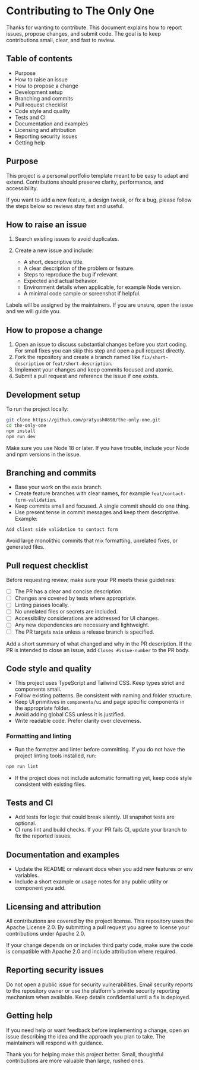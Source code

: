 # Contributing to The Only One

Thanks for wanting to contribute. This document explains how to report issues, propose changes, and submit code. The goal is to keep contributions small, clear, and fast to review.

## Table of contents

* Purpose
* How to raise an issue
* How to propose a change
* Development setup
* Branching and commits
* Pull request checklist
* Code style and quality
* Tests and CI
* Documentation and examples
* Licensing and attribution
* Reporting security issues
* Getting help

## Purpose

This project is a personal portfolio template meant to be easy to adapt and extend. Contributions should preserve clarity, performance, and accessibility.

If you want to add a new feature, a design tweak, or fix a bug, please follow the steps below so reviews stay fast and useful.

## How to raise an issue

1. Search existing issues to avoid duplicates.
2. Create a new issue and include:

   * A short, descriptive title.
   * A clear description of the problem or feature.
   * Steps to reproduce the bug if relevant.
   * Expected and actual behavior.
   * Environment details when applicable, for example Node version.
   * A minimal code sample or screenshot if helpful.

Labels will be assigned by the maintainers. If you are unsure, open the issue and we will guide you.

## How to propose a change

1. Open an issue to discuss substantial changes before you start coding. For small fixes you can skip this step and open a pull request directly.
2. Fork the repository and create a branch named like `fix/short-description` or `feat/short-description`.
3. Implement your changes and keep commits focused and atomic.
4. Submit a pull request and reference the issue if one exists.

## Development setup

To run the project locally:

```bash
git clone https://github.com/pratyush0898/the-only-one.git
cd the-only-one
npm install
npm run dev
```

Make sure you use Node 18 or later. If you have trouble, include your Node and npm versions in the issue.

## Branching and commits

* Base your work on the `main` branch.
* Create feature branches with clear names, for example `feat/contact-form-validation`.
* Keep commits small and focused. A single commit should do one thing.
* Use present tense in commit messages and keep them descriptive. Example:

```
Add client side validation to contact form
```

Avoid large monolithic commits that mix formatting, unrelated fixes, or generated files.

## Pull request checklist

Before requesting review, make sure your PR meets these guidelines:

* [ ] The PR has a clear and concise description.
* [ ] Changes are covered by tests where appropriate.
* [ ] Linting passes locally.
* [ ] No unrelated files or secrets are included.
* [ ] Accessibility considerations are addressed for UI changes.
* [ ] Any new dependencies are necessary and lightweight.
* [ ] The PR targets `main` unless a release branch is specified.

Add a short summary of what changed and why in the PR description. If the PR is intended to close an issue, add `Closes #issue-number` to the PR body.

## Code style and quality

* This project uses TypeScript and Tailwind CSS. Keep types strict and components small.
* Follow existing patterns. Be consistent with naming and folder structure.
* Keep UI primitives in `components/ui` and page specific components in the appropriate folder.
* Avoid adding global CSS unless it is justified.
* Write readable code. Prefer clarity over cleverness.

### Formatting and linting

* Run the formatter and linter before committing. If you do not have the project linting tools installed, run:

```bash
npm run lint
```

* If the project does not include automatic formatting yet, keep code style consistent with existing files.

## Tests and CI

* Add tests for logic that could break silently. UI snapshot tests are optional.
* CI runs lint and build checks. If your PR fails CI, update your branch to fix the reported issues.

## Documentation and examples

* Update the README or relevant docs when you add new features or env variables.
* Include a short example or usage notes for any public utility or component you add.

## Licensing and attribution

All contributions are covered by the project license. This repository uses the Apache License 2.0. By submitting a pull request you agree to license your contributions under Apache 2.0.

If your change depends on or includes third party code, make sure the code is compatible with Apache 2.0 and include attribution where required.

## Reporting security issues

Do not open a public issue for security vulnerabilities. Email security reports to the repository owner or use the platform's private security reporting mechanism when available. Keep details confidential until a fix is deployed.

## Getting help

If you need help or want feedback before implementing a change, open an issue describing the idea and the approach you plan to take. The maintainers will respond with guidance.

Thank you for helping make this project better. Small, thoughtful contributions are more valuable than large, rushed ones.
